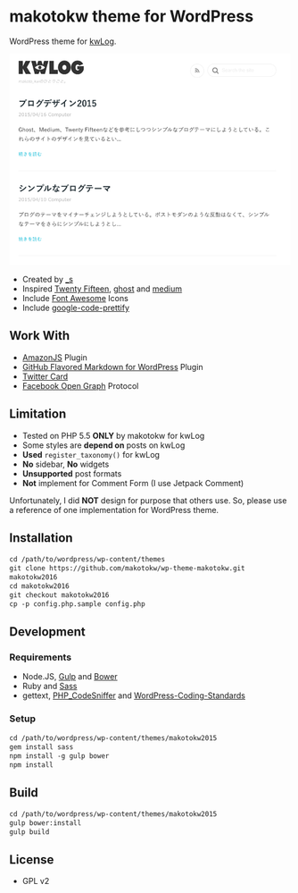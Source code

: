 makotokw theme for WordPress
===

WordPress theme for [kwLog](http://blog.makotokw.com).

![Screenshot](https://raw.githubusercontent.com/makotokw/wp-theme-makotokw/makotokw2015/screenshot.png)

 * Created by [_s](http://underscores.me)
 * Inspired [Twenty Fifteen](https://twentyfifteendemo.wordpress.com/), [ghost](http://blog.ghost.org/) and [medium](https://medium.com/)
 * Include [Font Awesome](http://fortawesome.github.io/Font-Awesome/) Icons
 * Include [google-code-prettify](http://code.google.com/p/google-code-prettify/)

## Work With

* [AmazonJS](http://wordpress.org/extend/plugins/amazonjs/) Plugin
* [GitHub Flavored Markdown for WordPress](https://github.com/makotokw/wp-gfm) Plugin
* [Twitter Card](https://dev.twitter.com/docs/cards)
* [Facebook Open Graph](http://developers.facebook.com/docs/opengraph/) Protocol

## Limitation

* Tested on PHP 5.5 **ONLY** by makotokw for kwLog
 * Some styles are **depend on** posts on kwLog
 * **Used** ``register_taxonomy()`` for kwLog
 * **No** sidebar, **No** widgets
 * **Unsupported** post formats
 * **Not** implement for Comment Form (I use Jetpack Comment)

Unfortunately, I did **NOT** design for purpose that others use.
So, please use a reference of one implementation for WordPress theme.

## Installation

```
cd /path/to/wordpress/wp-content/themes
git clone https://github.com/makotokw/wp-theme-makotokw.git makotokw2016
cd makotokw2016
git checkout makotokw2016
cp -p config.php.sample config.php
```

## Development

### Requirements

* Node.JS, [Gulp](http://gruntjs.com/) and [Bower](http://bower.io/)
* Ruby and [Sass](http://sass-lang.com/)
* gettext, [PHP_CodeSniffer](https://github.com/squizlabs/PHP_CodeSniffer) and [WordPress-Coding-Standards](https://github.com/WordPress-Coding-Standards/WordPress-Coding-Standards)

### Setup

```
cd /path/to/wordpress/wp-content/themes/makotokw2015
gem install sass
npm install -g gulp bower
npm install
```

## Build

```
cd /path/to/wordpress/wp-content/themes/makotokw2015
gulp bower:install
gulp build
```

## License

* GPL v2

